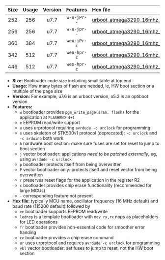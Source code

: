 |Size|Usage|Version|Features|Hex file|
|:-:|:-:|:-:|:-:|:--|
|252|256|u7.7|`w-u-jPr--`|[urboot_atmega3290_16mhz_38400bps_lednop_ur_vbl.hex](https://raw.githubusercontent.com/stefanrueger/urboot.hex/main/mcus/atmega3290/fcpu_16mhz/38400_bps/urboot_atmega3290_16mhz_38400bps_lednop_ur_vbl.hex)|
|256|256|u7.7|`w-u-jpr--`|[urboot_atmega3290_16mhz_38400bps_lednop_fr_ur_vbl.hex](https://raw.githubusercontent.com/stefanrueger/urboot.hex/main/mcus/atmega3290/fcpu_16mhz/38400_bps/urboot_atmega3290_16mhz_38400bps_lednop_fr_ur_vbl.hex)|
|360|384|u7.7|`weu-jPr-c`|[urboot_atmega3290_16mhz_38400bps_ee_lednop_fr_ce_ur_vbl.hex](https://raw.githubusercontent.com/stefanrueger/urboot.hex/main/mcus/atmega3290/fcpu_16mhz/38400_bps/urboot_atmega3290_16mhz_38400bps_ee_lednop_fr_ce_ur_vbl.hex)|
|342|512|u7.7|`weu-hpr-c`|[urboot_atmega3290_16mhz_38400bps_ee_lednop_fr_ce_ur.hex](https://raw.githubusercontent.com/stefanrueger/urboot.hex/main/mcus/atmega3290/fcpu_16mhz/38400_bps/urboot_atmega3290_16mhz_38400bps_ee_lednop_fr_ce_ur.hex)|
|446|512|u7.7|`wes-hpr-c`|[urboot_atmega3290_16mhz_38400bps_ee_lednop_fr_ce.hex](https://raw.githubusercontent.com/stefanrueger/urboot.hex/main/mcus/atmega3290/fcpu_16mhz/38400_bps/urboot_atmega3290_16mhz_38400bps_ee_lednop_fr_ce.hex)|

- **Size:** Bootloader code size including small table at top end
- **Usage:** How many bytes of flash are needed, ie, HW boot section or a multiple of the page size
- **Version:** For example, u7.6 is an urboot version, o5.2 is an optiboot version
- **Features:**
  + `w` bootloader provides `pgm_write_page(sram, flash)` for the application at `FLASHEND-4+1`
  + `e` EEPROM read/write support
  + `u` uses urprotocol requiring `avrdude -c urclock` for programming
  + `s` uses skeleton of STK500v1 protocol (deprecated); `-c urclock` and `-c arduino` both work
  + `h` hardware boot section: make sure fuses are set for reset to jump to boot section
  + `j` vector bootloader: applications *need to be patched externally*, eg, using `avrdude -c urclock`
  + `p` bootloader protects itself from being overwritten
  + `P` vector bootloader only: protects itself and reset vector from being overwritten
  + `r` preserves reset flags for the application in the register R2
  + `c` bootloader provides chip erase functionality (recommended for large MCUs)
  + `-` corresponding feature not present
- **Hex file:** typically MCU name, oscillator frequency (16 MHz default) and baud rate (115200 default) followed by
  + `ee` bootloader supports EEPROM read/write
  + `lednop` is a template bootloader with `mov rx,rx` nops as placeholders for LED operations
  + `fr` bootloader provides non-essential code for smoother error handing
  + `ce` bootloader provides a chip erase command
  + `ur` uses urprotocol and requires `avrdude -c urclock` for programming
  + `vbl` vector bootloader: set fuses to jump to reset, not the HW boot section
